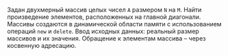 Задан двухмерный массив целых чисел ```A``` размером ```N``` на ```M```. 
Найти произведение элементов, расположенных на главной диагонали.
Массивы создаются в динамической области памяти с использованием операций ```new``` и ```delete```.
Ввод исходных данных: реальный размер массивов и их значения.
Обращение к элементам массива – через косвенную адресацию.
